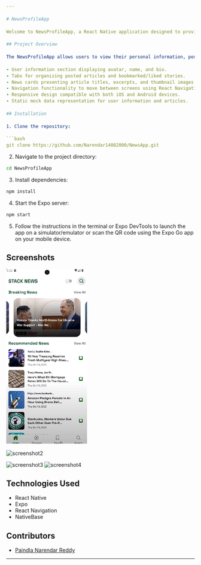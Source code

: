 ```yaml
---

# NewsProfileApp

Welcome to NewsProfileApp, a React Native application designed to provide users with a personalized news profile page similar to Instagram but tailored for a news application. This project utilizes Expo, React Native, and NativeBase to deliver an intuitive and visually appealing user experience.

## Project Overview

The NewsProfileApp allows users to view their personal information, posted articles, and bookmarked or liked news stories. The main features of the application include:

- User information section displaying avatar, name, and bio.
- Tabs for organizing posted articles and bookmarked/liked stories.
- News cards presenting article titles, excerpts, and thumbnail images.
- Navigation functionality to move between screens using React Navigation.
- Responsive design compatible with both iOS and Android devices.
- Static mock data representation for user information and articles.

## Installation

1. Clone the repository:

```bash
git clone https://github.com/Narendar14082000/NewsApp.git
```

2. Navigate to the project directory:

```bash
cd NewsProfileApp
```

3. Install dependencies:

```bash
npm install
```

4. Start the Expo server:

```bash
npm start
```

5. Follow the instructions in the terminal or Expo DevTools to launch the app on a simulator/emulator or scan the QR code using the Expo Go app on your mobile device.

## Screenshots

![screenshot1](screenshot-1.png)


![screenshot2](screenshot2.png)

![screenshot3](screenshot3.png)
![screenshot4](screenshot4.png)

## Technologies Used

- React Native
- Expo
- React Navigation
- NativeBase

## Contributors

- [Paindla Narendar Reddy](https://github.com/Narendar14082000)


---
```


